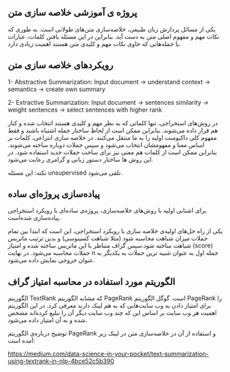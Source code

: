 ## پروژه ی آموزشی خلاصه سازی متن 
یکی از مسائل پردازش زبان طبیعی، خلاصه‌سازی متن‌های طولانی است. به طوری که نکات مهم و مفهوم اصلی متن به دست آید. بنابراین در این مسئله یافتن کلمات، عبارات یا جمله‌هایی که حاوی نکات مهم و کلیدی متن هستند اهمیت زیادی دارد.

## رویکردهای خلاصه سازی متن
1- Abstractive Summarization: Input document → understand context → semantics → create own summary

2- Extractive Summarization: Input document → sentences similarity → weight sentences → select sentences with higher rank

در روش‌های استخراجی، تنها کلماتی که به نظر مهم و کلیدی هستند انتخاب شده و کنار هم قرار داده می‌شوند. بنابراین ممکن است از لحاظ ساختار جمله اشتباه باشند و فقط مفهوم کلی داکیومنت اولیه را به ما منتقل می‌کنند.
در خلاصه سازی انتزاعی، کلمات بر اساس معنا و مفهومشان انتخاب می‌شود و سپس جملات دوباره ساخته می‌شوند. بنابراین ممکن است از کلمات هم معنی نیز برای ساخت جملات جدید استفاده شود. در این روش ها ساختار دستور زبانی و گرامری رعابت می‌شود. 

نکته: این مسئله unsupervised تلقی می‌شود.

## پیاده‌سازی پروژه‌ای ساده
برای اشنایی اولیه با روش‌های خلاصه‌سازی، پروژه‌ی ساده‌ای با رویکرد استخراجی پیاده‌سازی شده‌است. 

یکی از راه حل‌های اولیه‌ی خلاصه سازی با رویکرد استخراجی، این است که ابتدا بین تمام جملات میزان شباهت محاسبه شود (مثلا شباهت کسینوسی) و بدین ترتیب ماتریس شباهت ساخته شود.سپس گراف متناظر با این ماتریس ساخته شده و امتیاز (score) جملات محاسبه می‌شود. در نهایت n جمله اول به عنوان شبیه ترین جملات به یکدیگر به عنوان خروجی نمایش داده می‌شود.

## الگوریتم مورد استفاده در محاسبه امتیاز گراف
 الگوریتم TextRank که مشابه الگوریتم PageRank است. گوگل الگوریتم PageRank را برای امتیاز دادن به وب سایت‌هایی که به هم لینک دارند معرفی کرد. در این الگوریتم اهمیت هر وب سایت بر اساس این که چند وب سایت دیگر آن را تبلیغ کرده‌اند مشخص شده و به آن امتیاز داده می‌شود.

توضیح درباره‌ی الگوریتم PageRank و استفاده از آن در خلاصه‌سازی متن در لینک زیر آمده است:

https://medium.com/data-science-in-your-pocket/text-summarization-using-textrank-in-nlp-4bce52c5b390

